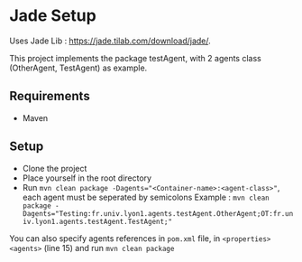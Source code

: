 # Jade Setup

Uses Jade Lib : https://jade.tilab.com/download/jade/.

This project implements the package testAgent, with 2 agents class (OtherAgent, TestAgent) as example.

## Requirements
- Maven

## Setup
- Clone the project
- Place yourself in the root directory
- Run `mvn clean package -Dagents="<Container-name>:<agent-class>"`, each agent must be seperated by semicolons
Example : `mvn clean package -Dagents="Testing:fr.univ.lyon1.agents.testAgent.OtherAgent;OT:fr.univ.lyon1.agents.testAgent.TestAgent;"`

You can also specify agents references in `pom.xml` file, in `<properties>` `<agents>` (line 15) and run `mvn clean package`